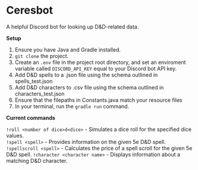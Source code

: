 # Ceresbot

A helpful Discord bot for looking up D&D-related data.

**Setup**

1. Ensure you have Java and Gradle installed.
2. `git clone` the project.
3. Create an `.env` file in the project root directory, and set an enviroment variable called `DISCORD_API_KEY` equal to your Discord bot API key. 
4. Add D&D spells to a .json file using the schema outlined in spells_test.json
5. Add D&D characters to .csv file using the schema outlined in characters_test.json
6. Ensure that the filepaths in Constants.java match your resource files
7. In your terminal, run the `gradle run` command.

**Current commands**
      
`!roll <number of dice>d<dice>` - Simulates a dice roll for the specified dice values.    
`!spell <spell>` - Provides information on the given 5e D&D spell.  
`!spellscroll <spell>` - Calculates the price of a spell scroll for the given 5e D&D spell.
`!character <character name>` - Displays information about a matching D&D character.
